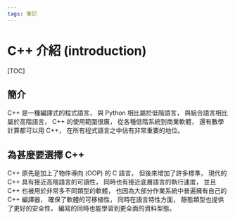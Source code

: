 ```yaml
---
tags: 筆記
---
```


# C++ 介紹 (introduction)

[TOC]

## 簡介

C++ 是一種編譯式的程式語言，
與 Python 相比屬於低階語言，
與組合語言相比屬於高階語言，
C++ 的使用範圍很廣，
從各種低階系統到商業軟體，
還有數學計算都可以用 C++，
在所有程式語言之中佔有非常重要的地位。

## 為甚麼要選擇 C++

C++ 原先是加上了物件導向 (OOP) 的 C 語言，
但後來增加了許多標準，
現代的 C++ 具有接近高階語言的可讀性，
同時也有接近底層語言的執行速度，
並且 C++ 也被用於非常多不同類型的軟體，
也因為大部分作業系統中普遍擁有自己的 C++ 編譯器，
確保了軟體的可移植性，
同時在語言特性方面，
靜態類型也提供了更好的安全性，
編寫的同時也能學習到更全面的資料型態。